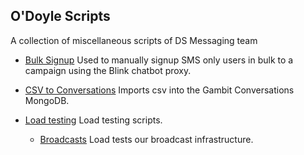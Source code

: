 O'Doyle Scripts
---

A collection of miscellaneous scripts of DS Messaging team

- [Bulk Signup](https://github.com/DoSomething/odoyle-scripts/tree/master/bulk-signup) Used to manually signup SMS only users in bulk to a campaign using the Blink chatbot proxy.
  
- [CSV to Conversations](./csv-to-conversations) Imports csv into the Gambit Conversations MongoDB.

- [Load testing](./load-tester) Load testing scripts.
  - [Broadcasts](./load-tester/load-tests/broadcasts) Load tests our broadcast infrastructure.
